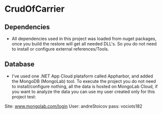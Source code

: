 # CrudOfCarrier

## Dependencies ##

- All dependencies used in this project was loaded from nuget packages, once you build the restore will get all needed DLL's. 
So you do not need to install or configure external references/Tools.

## Database ##

- I've used one .NET App Cloud plataform called Appharbor, and added the MongoDB (MongoLab) tool.
To execute the project you do not need to install/configure nothing, all the data is hosted on MongoLab Cloud, if you want to analyze the
data you can use my user created only for this project test:

Site: www.mongolab.com/login
User: andreStoicov
pass: vociots182


